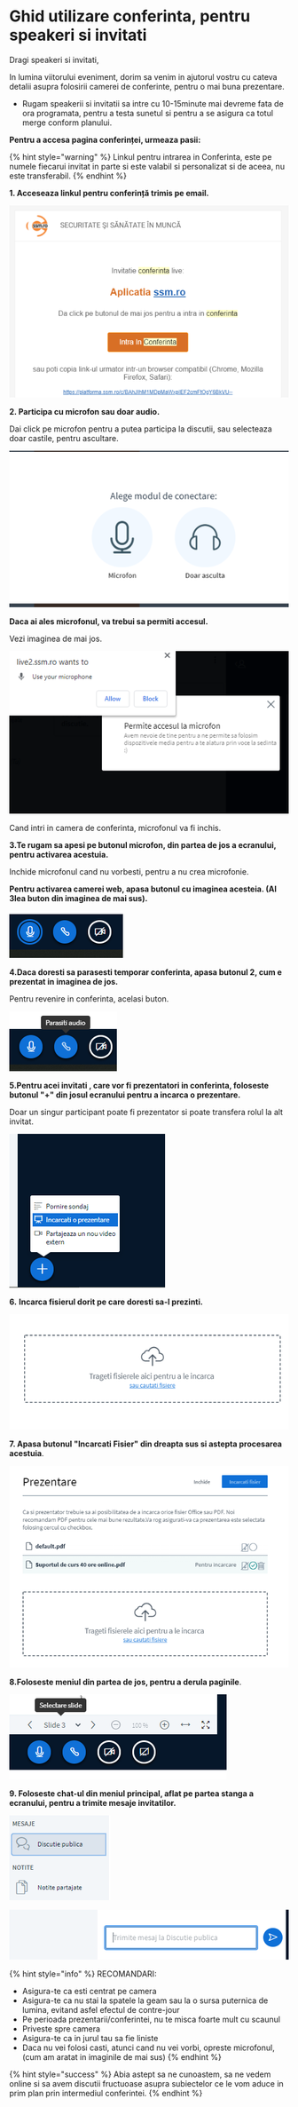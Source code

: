# Ghid utilizare conferinta, pentru speakeri si invitati

	 	

 Dragi speakeri si invitati,

 In lumina viitorului eveniment, dorim sa venim in ajutorul vostru cu cateva detalii  asupra folosirii camerei de conferinte, pentru o mai buna prezentare.

*  Rugam speakerii si invitatii sa intre cu 10-15minute mai devreme fata de ora programata, pentru a testa sunetul si pentru a se asigura ca totul merge conform planului.



 **Pentru a accesa pagina conferinței, urmeaza pasii:**

{% hint style="warning" %}
Linkul pentru intrarea in Conferinta, este pe numele fiecarui invitat in parte si este valabil si personalizat si de aceea, nu este transferabil. 
{% endhint %}



 **1. Acceseaza linkul pentru conferință trimis pe email.**

![](../../.gitbook/assets/image%20%286%29.png)



 **2. Participa cu microfon sau doar audio.**

Dai click pe microfon pentru a putea participa la discutii, sau selecteaza doar castile, pentru ascultare.

![](../../.gitbook/assets/image%20%28107%29.png)

 **Daca ai ales microfonul, va trebui sa permiti accesul.**

Vezi imaginea de mai jos.



![](../../.gitbook/assets/image%20%2896%29.png)

  

   Cand intri in camera de conferinta, microfonul va fi inchis. 

**3.Te rugam sa apesi pe butonul microfon, din partea de jos a ecranului, pentru activarea acestuia.**

Inchide microfonul cand nu vorbesti, pentru a nu crea microfonie.

**Pentru activarea camerei web, apasa butonul cu imaginea acesteia. \(Al 3lea buton din imaginea de mai sus\).**



![](../../.gitbook/assets/image%20%2865%29.png)



**4.Daca doresti sa parasesti temporar conferinta, apasa butonul 2, cum e prezentat in imaginea de jos.** 

Pentru revenire in conferinta, acelasi buton.



![](../../.gitbook/assets/image%20%2824%29.png)



**5.Pentru acei invitati , care vor fi prezentatori in conferinta, foloseste butonul "+" din josul ecranului pentru a incarca o prezentare.**  

Doar un singur participant poate fi prezentator si poate transfera rolul la alt invitat.

![](../../.gitbook/assets/image%20%2810%29.png)

  

 **6.** **Incarca fisierul dorit pe care doresti sa-l prezinti.**

![](../../.gitbook/assets/image%20%2870%29.png)

**7. Apasa butonul "Incarcati Fisier" din dreapta sus si astepta procesarea acestuia**.

![](../../.gitbook/assets/image%20%2838%29.png)

 **8.Foloseste meniul din partea de jos, pentru a derula paginile**.

![](../../.gitbook/assets/image%20%2867%29.png)

 **9. Foloseste chat-ul din meniul principal, aflat pe partea stanga a ecranului, pentru a trimite mesaje invitatilor.**

![](../../.gitbook/assets/image%20%2837%29.png)



![](../../.gitbook/assets/image%20%2852%29.png)



{% hint style="info" %}
RECOMANDARI:

* Asigura-te ca esti centrat pe camera
* Asigura-te ca nu stai la spatele la geam sau la o sursa puternica de lumina, evitand asfel efectul de contre-jour
* Pe perioada prezentarii/conferintei, nu te misca foarte mult cu scaunul
* Priveste spre camera
* Asigura-te ca in jurul tau sa fie liniste
* Daca nu vei folosi casti, atunci cand nu vei vorbi, opreste microfonul, \(cum am aratat in imaginile de mai sus\)
{% endhint %}



{% hint style="success" %}
Abia astept sa ne cunoastem, sa ne vedem online si sa avem discutii fructuoase asupra subiectelor ce le vom aduce in prim plan prin intermediul conferintei.
{% endhint %}



